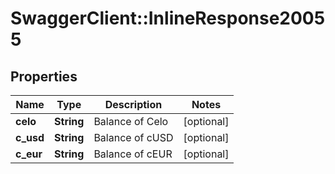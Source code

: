 # SwaggerClient::InlineResponse20055

## Properties
Name | Type | Description | Notes
------------ | ------------- | ------------- | -------------
**celo** | **String** | Balance of Celo | [optional] 
**c_usd** | **String** | Balance of cUSD | [optional] 
**c_eur** | **String** | Balance of cEUR | [optional] 

